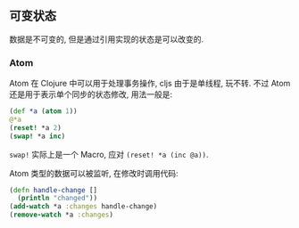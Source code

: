 
可变状态
----

数据是不可变的, 但是通过引用实现的状态是可以改变的.

### Atom

Atom 在 Clojure 中可以用于处理事务操作, cljs 由于是单线程, 玩不转.
不过 Atom 还是用于表示单个同步的状态修改, 用法一般是:

```clojure
(def *a (atom 1))
@*a
(reset! *a 2)
(swap! *a inc)
```

`swap!` 实际上是一个 Macro, 应对 `(reset! *a (inc @a))`.

Atom 类型的数据可以被监听, 在修改时调用代码:

```clojure
(defn handle-change []
  (println "changed"))
(add-watch *a :changes handle-change)
(remove-watch *a :changes)
```

